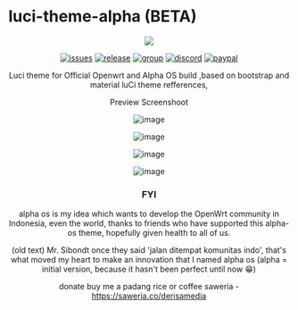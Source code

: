 [issues]: https://github.com/derisamedia/luci-theme-alpha-proto/issues
[issues-badge]: https://img.shields.io/badge/Issues-welcome-brightgreen.svg?style=flat-square
[release]: https://github.com/derisamedia/luci-theme-alpha-proto/releases
[release-badge]: https://img.shields.io/badge/download-check_releases-blue
[group]: https://facebook.com/groups/indowrt
[group-badge]: https://img.shields.io/badge/visit_Facebook-Comunity-cyan
[discord]: https://discord.gg/gdZwmDQGUm
[discord-badge]: https://img.shields.io/badge/visit_Discord-Comunity-blue
[paypal]: https://www.paypal.com/paypalme/derisamedia
[paypal-badge]: https://img.shields.io/badge/Donate-Paypal_me-blue






# luci-theme-alpha (BETA)
<div align="center">
<img src="https://raw.githubusercontent.com/derisamedia/luci-theme-alpha-proto/master/luasrc/alphaos.png">

[![issues][issues-badge]][issues]
[![release][release-badge]][release]
[![group][group-badge]][group]
[![discord][discord-badge]][discord]
[![paypal][paypal-badge]][paypal]


Luci theme for Official Openwrt and Alpha OS build ,based on bootstrap and material luCi theme refferences,
<summary>Preview Screenshoot</summary>
<p>
  
![image](https://raw.githubusercontent.com/derisamedia/luci-theme-alpha-proto/master/preview1.png)
  
![image](https://raw.githubusercontent.com/derisamedia/luci-theme-alpha-proto/master/preview2.png)

![image](https://raw.githubusercontent.com/derisamedia/luci-theme-alpha-proto/master/preview3.png)

![image](https://raw.githubusercontent.com/derisamedia/luci-theme-alpha-proto/master/preview4.png)

</p>

### FYI

alpha os is my idea which wants to develop the OpenWrt community in Indonesia, even the world, thanks to friends who have supported this alpha-os theme, hopefully given health to all of us.


(old text) Mr. Sibondt once they said 'jalan ditempat komunitas indo', that's what moved my heart to make an innovation that I named alpha os (alpha = initial version, because it hasn't been perfect until now 😁)

donate
buy me a padang rice or coffee
saweria - https://saweria.co/derisamedia